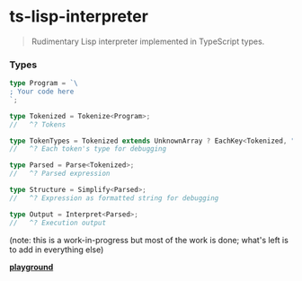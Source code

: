 # ts-lisp-interpreter

> Rudimentary Lisp interpreter implemented in TypeScript types.

### Types

```ts
type Program = `\
; Your code here
`;

type Tokenized = Tokenize<Program>;
//   ^? Tokens

type TokenTypes = Tokenized extends UnknownArray ? EachKey<Tokenized, "type"> : never;
//   ^? Each token's type for debugging

type Parsed = Parse<Tokenized>;
//   ^? Parsed expression

type Structure = Simplify<Parsed>;
//   ^? Expression as formatted string for debugging

type Output = Interpret<Parsed>;
//   ^? Execution output
```

(note: this is a work-in-progress but most of the work is done; what's left is to add in everything else)

**[playground](https://tsplay.dev/rudimentarylispinterpreter)**
